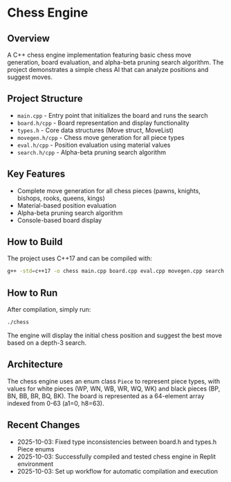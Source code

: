# Chess Engine

## Overview
A C++ chess engine implementation featuring basic chess move generation, board evaluation, and alpha-beta pruning search algorithm. The project demonstrates a simple chess AI that can analyze positions and suggest moves.

## Project Structure
- `main.cpp` - Entry point that initializes the board and runs the search
- `board.h/cpp` - Board representation and display functionality
- `types.h` - Core data structures (Move struct, MoveList)
- `movegen.h/cpp` - Chess move generation for all piece types
- `eval.h/cpp` - Position evaluation using material values
- `search.h/cpp` - Alpha-beta pruning search algorithm

## Key Features
- Complete move generation for all chess pieces (pawns, knights, bishops, rooks, queens, kings)
- Material-based position evaluation
- Alpha-beta pruning search algorithm
- Console-based board display

## How to Build
The project uses C++17 and can be compiled with:
```bash
g++ -std=c++17 -o chess main.cpp board.cpp eval.cpp movegen.cpp search.cpp
```

## How to Run
After compilation, simply run:
```bash
./chess
```

The engine will display the initial chess position and suggest the best move based on a depth-3 search.

## Architecture
The chess engine uses an enum class `Piece` to represent piece types, with values for white pieces (WP, WN, WB, WR, WQ, WK) and black pieces (BP, BN, BB, BR, BQ, BK). The board is represented as a 64-element array indexed from 0-63 (a1=0, h8=63).

## Recent Changes
- 2025-10-03: Fixed type inconsistencies between board.h and types.h Piece enums
- 2025-10-03: Successfully compiled and tested chess engine in Replit environment
- 2025-10-03: Set up workflow for automatic compilation and execution
